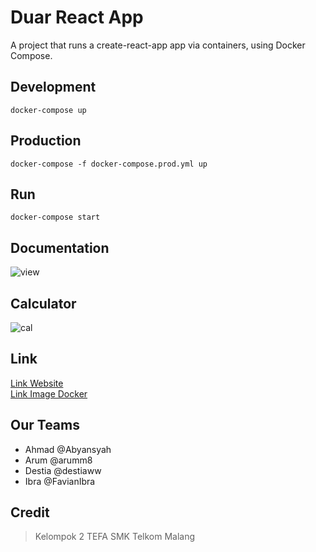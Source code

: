 # Duar React App

A project that runs a create-react-app app via containers, using Docker Compose.

## Development

```
docker-compose up
```


## Production

```
docker-compose -f docker-compose.prod.yml up
```

## Run

```
docker-compose start
```
## Documentation

![view](https://user-images.githubusercontent.com/80156805/207474590-c53c310e-b259-4455-981f-9e9a27ce8388.PNG)

## Calculator

![cal](https://user-images.githubusercontent.com/80156805/207474579-d2e50aae-680d-4774-9c00-7f79fef7510d.PNG)

## Link

[Link Website](https://portfolio-react-521p.vercel.app/) 
<br>
[Link Image Docker](https://hub.docker.com/r/abyansyah/tugas-react-task1/tags)

## Our Teams

- Ahmad @Abyansyah 
- Arum @arumm8
- Destia @destiaww
- Ibra @FavianIbra

## Credit

> Kelompok 2 TEFA SMK Telkom Malang


